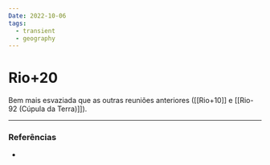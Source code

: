 ```yaml
---
Date: 2022-10-06
tags:
  - transient
  - geography
---
```

# Rio+20
Bem mais esvaziada que as outras reuniões anteriores ([[Rio+10]] e [[Rio-92 (Cúpula da Terra)]]).

---
### Referências
- 